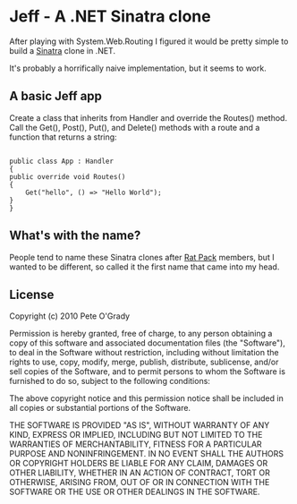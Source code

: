 # Jeff - A .NET Sinatra clone
After playing with System.Web.Routing I figured it would be pretty simple to build a [Sinatra](http://www.sinatrarb.com/) clone in .NET.

It's probably a horrifically naive implementation, but it seems to work.

## A basic Jeff app
Create a class that inherits from Handler and override the Routes() method. Call the Get(), Post(), Put(), and Delete() methods with a route and a function that returns a string:

<code>
public class App : Handler
{
public override void Routes()
{
    Get("hello", () => "Hello World");
}
}
</code>

## What's with the name?
People tend to name these Sinatra clones after [Rat Pack](http://en.wikipedia.org/wiki/Rat_Pack) members, but I wanted to be different, so called it the first name that came into my head.

## License
Copyright (c) 2010 Pete O'Grady

Permission is hereby granted, free of charge, to any person obtaining
a copy of this software and associated documentation files (the
"Software"), to deal in the Software without restriction, including
without limitation the rights to use, copy, modify, merge, publish,
distribute, sublicense, and/or sell copies of the Software, and to
permit persons to whom the Software is furnished to do so, subject to
the following conditions:

The above copyright notice and this permission notice shall be
included in all copies or substantial portions of the Software.

THE SOFTWARE IS PROVIDED "AS IS", WITHOUT WARRANTY OF ANY KIND,
EXPRESS OR IMPLIED, INCLUDING BUT NOT LIMITED TO THE WARRANTIES OF
MERCHANTABILITY, FITNESS FOR A PARTICULAR PURPOSE AND
NONINFRINGEMENT. IN NO EVENT SHALL THE AUTHORS OR COPYRIGHT HOLDERS BE
LIABLE FOR ANY CLAIM, DAMAGES OR OTHER LIABILITY, WHETHER IN AN ACTION
OF CONTRACT, TORT OR OTHERWISE, ARISING FROM, OUT OF OR IN CONNECTION
WITH THE SOFTWARE OR THE USE OR OTHER DEALINGS IN THE SOFTWARE.
